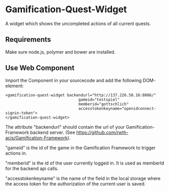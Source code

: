 Gamification-Quest-Widget
================================

A widget which shows the uncompleted actions of all current quests.

Requirements
----------
Make sure node.js, polymer and bower are installed.

Use Web Component
----------
Import the Component in your sourcecode and add the following DOM-element:
```
<gamification-quest-widget backendurl="http://137.226.58.16:8086/"
                                gameid="testspiel"
                                memberid="gottschlich"
                                accesstokenkeyname="openidconnect-signin-token">
</gamification-quest-widget>
```

The attribute "backendurl" should contain the url of your Gamification-Framework backend server.
(See https://github.com/rwth-acis/Gamification-Framework).

"gameid" is the id of the game in the Gamification Framework to trigger actions in.

"memberid" is the id of the user currently logged in. It is used as memberId for the backend api calls.

"accesstokenkeyname" is the name of the field in the local storage where the access token for the authorization of the current user is saved.
